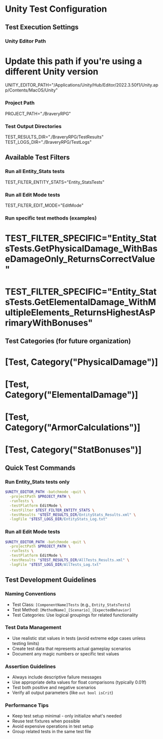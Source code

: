 # Unity Test Configuration

## Test Execution Settings

### Unity Editor Path
# Update this path if you're using a different Unity version
UNITY_EDITOR_PATH="/Applications/Unity/Hub/Editor/2022.3.50f1/Unity.app/Contents/MacOS/Unity"

### Project Path
PROJECT_PATH="./BraveryRPG"

### Test Output Directories
TEST_RESULTS_DIR="./BraveryRPG/TestResults"
TEST_LOGS_DIR="./BraveryRPG/TestLogs"

## Available Test Filters

### Run all Entity_Stats tests
TEST_FILTER_ENTITY_STATS="Entity_StatsTests"

### Run all Edit Mode tests
TEST_FILTER_EDIT_MODE="EditMode"

### Run specific test methods (examples)
# TEST_FILTER_SPECIFIC="Entity_StatsTests.GetPhysicalDamage_WithBaseDamageOnly_ReturnsCorrectValue"
# TEST_FILTER_SPECIFIC="Entity_StatsTests.GetElementalDamage_WithMultipleElements_ReturnsHighestAsPrimaryWithBonuses"

## Test Categories (for future organization)
# [Test, Category("PhysicalDamage")]
# [Test, Category("ElementalDamage")]  
# [Test, Category("ArmorCalculations")]
# [Test, Category("StatBonuses")]

## Quick Test Commands

### Run Entity_Stats tests only
```bash
$UNITY_EDITOR_PATH -batchmode -quit \
  -projectPath $PROJECT_PATH \
  -runTests \
  -testPlatform EditMode \
  -testFilter $TEST_FILTER_ENTITY_STATS \
  -testResults "$TEST_RESULTS_DIR/EntityStats_Results.xml" \
  -logFile "$TEST_LOGS_DIR/EntityStats_Log.txt"
```

### Run all Edit Mode tests
```bash
$UNITY_EDITOR_PATH -batchmode -quit \
  -projectPath $PROJECT_PATH \
  -runTests \
  -testPlatform EditMode \
  -testResults "$TEST_RESULTS_DIR/AllTests_Results.xml" \
  -logFile "$TEST_LOGS_DIR/AllTests_Log.txt"
```

## Test Development Guidelines

### Naming Conventions
- Test Class: `[ComponentName]Tests` (e.g., `Entity_StatsTests`)
- Test Method: `[MethodName]_[Scenario]_[ExpectedBehavior]`
- Test Categories: Use logical groupings for related functionality

### Test Data Management
- Use realistic stat values in tests (avoid extreme edge cases unless testing limits)
- Create test data that represents actual gameplay scenarios
- Document any magic numbers or specific test values

### Assertion Guidelines
- Always include descriptive failure messages
- Use appropriate delta values for float comparisons (typically 0.01f)
- Test both positive and negative scenarios
- Verify all output parameters (like `out bool isCrit`)

### Performance Tips
- Keep test setup minimal - only initialize what's needed
- Reuse test fixtures when possible
- Avoid expensive operations in test setup
- Group related tests in the same test file

